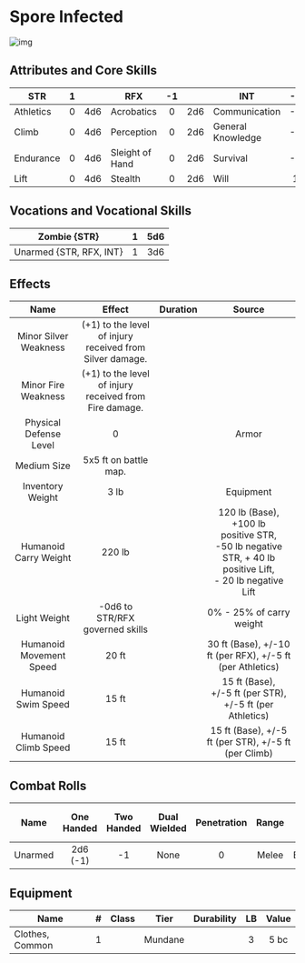 # Spore Infected

![img](SporeInfected.png)

## Attributes and Core Skills

| STR       | 1 |    | RFX             | -1 |    | INT               | -1 |    |
| --------- | :-: | :-: | --------------- | :-: | :-: | ----------------- | :-: | :-: |
| Athletics | 0 | 4d6 | Acrobatics      | 0 | 2d6 | Communication     | -1 | 1d6 |
| Climb     | 0 | 4d6 | Perception      | 0 | 2d6 | General Knowledge | -1 | 1d6 |
| Endurance | 0 | 4d6 | Sleight of Hand | 0 | 2d6 | Survival          | -1 | 1d6 |
| Lift      | 0 | 4d6 | Stealth         | 0 | 2d6 | Will              | 1 | 3d6 |

## Vocations and Vocational Skills

| Zombie {STR}  | 1 | 5d6 |
| ------------- | :-: | :-: |
| Unarmed {STR, RFX, INT} | 1 | 3d6 |

## Effects

|          Name          |                            Effect                            | Duration |                                                       Source                                                       |
| :---------------------: | :-----------------------------------------------------------: | :------: | :-----------------------------------------------------------------------------------------------------------------: |
|  Minor Silver Weakness  | (+1) to the level of injury<br />received from Silver damage. |          |                                                                                                                    |
|   Minor Fire Weakness   | (+1) to the level of injury<br />received from Fire damage. |          |                                                                                                                    |
| Physical Defense Level |                               0                               |          |                                                        Armor                                                        |
|       Medium Size       |                     5x5 ft on battle map.                     |          |                                                                                                                    |
|    Inventory Weight    |                             3 lb                             |          |                                                      Equipment                                                      |
|  Humanoid Carry Weight  |                            220 lb                            |          | 120 lb (Base), +100 lb positive STR,<br />-50 lb negative STR, + 40 lb positive Lift,<br />- 20 lb negative Lift |
|      Light Weight      |                -0d6 to STR/RFX governed skills                |          |                                              0% - 25% of carry weight                                              |
| Humanoid Movement Speed |                             20 ft                             |          |                                30 ft (Base), +/-10 ft (per RFX), +/-5 ft (per Athletics)                                |
|   Humanoid Swim Speed   |                             15 ft                             |          |                              15 ft (Base), +/-5 ft (per STR), +/-5 ft (per Athletics)                              |
|  Humanoid Climb Speed  |                             15 ft                             |          |                                15 ft (Base), +/-5 ft (per STR), +/-5 ft (per Climb)                                |

## Combat Rolls

|  Name  | One<br />Handed | Two<br />Handed | Dual<br />Wielded | Penetration | Range | Damage<br />Types | Engageable<br />Opponents | Area Of<br />Effect | Resource<br />Class |
| :-----: | :-------------: | :-------------: | :---------------: | :---------: | :---: | :---------------: | :-----------------------: | :-----------------: | :-----------------: |
| Unarmed |  2d6<br />(-1)  |       -1       |       None       |      0      | Melee |     Bludgeon     |           Rapid           |        None        |        None        |

## Equipment

| Name            | # | Class |  Tier  | Durability | LB | Value |
| --------------- | :-: | :---: | :-----: | :--------: | :-: | :---: |
| Clothes, Common | 1 |  | Mundane |            | 3 | 5 bc |
